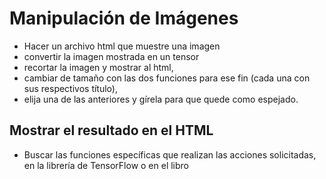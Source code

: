 # Manipulación de Imágenes

- Hacer un archivo html que muestre una imagen
- convertir la imagen mostrada en un tensor
- recortar la imagen y mostrar al html, 
- cambiar de tamaño con las dos funciones para ese fin (cada una con sus respectivos título), 
- elija una de las anteriores y gírela para que quede como espejado.

## Mostrar el resultado en el HTML

- Buscar las funciones específicas que realizan las acciones solicitadas, en la librería de TensorFlow o en el libro